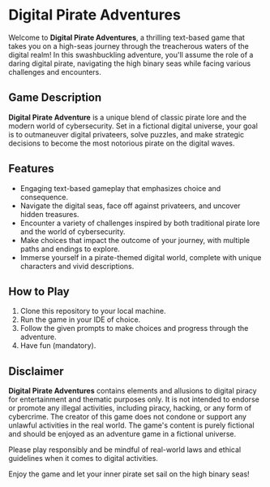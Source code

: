 # Digital Pirate Adventures

Welcome to **Digital Pirate Adventures**, a thrilling text-based game that takes you on a high-seas journey through the treacherous waters of the digital realm! In this swashbuckling adventure, you'll assume the role of a daring digital pirate, navigating the high binary seas while facing various challenges and encounters.

## Game Description

**Digital Pirate Adventure** is a unique blend of classic pirate lore and the modern world of cybersecurity. Set in a fictional digital universe, your goal is to outmaneuver digital privateers, solve puzzles, and make strategic decisions to become the most notorious pirate on the digital waves.

## Features

- Engaging text-based gameplay that emphasizes choice and consequence.
- Navigate the digital seas, face off against privateers, and uncover hidden treasures.
- Encounter a variety of challenges inspired by both traditional pirate lore and the world of cybersecurity.
- Make choices that impact the outcome of your journey, with multiple paths and endings to explore.
- Immerse yourself in a pirate-themed digital world, complete with unique characters and vivid descriptions.

## How to Play

1. Clone this repository to your local machine.
2. Run the game in your IDE of choice.
3. Follow the given prompts to make choices and progress through the adventure.
4. Have fun (mandatory).

## Disclaimer

**Digital Pirate Adventures** contains elements and allusions to digital piracy for entertainment and thematic purposes only. It is not intended to endorse or promote any illegal activities, including piracy, hacking, or any form of cybercrime. The creator of this game does not condone or support any unlawful activities in the real world. The game's content is purely fictional and should be enjoyed as an adventure game in a fictional universe.

Please play responsibly and be mindful of real-world laws and ethical guidelines when it comes to digital activities.

Enjoy the game and let your inner pirate set sail on the high binary seas!
